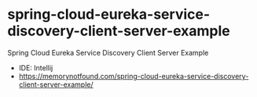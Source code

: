 # spring-cloud-eureka-service-discovery-client-server-example

Spring Cloud Eureka Service Discovery Client Server Example

- IDE: Intellij
- https://memorynotfound.com/spring-cloud-eureka-service-discovery-client-server-example/
